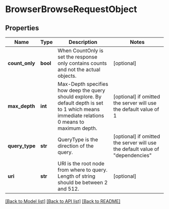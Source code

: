 # BrowserBrowseRequestObject

## Properties
Name | Type | Description | Notes
------------ | ------------- | ------------- | -------------
**count_only** | **bool** | When CountOnly is set the response only contains counts and not the actual objects. | [optional] 
**max_depth** | **int** | Max-Depth specifies how deep the query should explore. By default depth is set to 1 which means immediate relations 0 means to maximum depth. | [optional]  if omitted the server will use the default value of 1
**query_type** | **str** | QueryType is the direction of the query. | [optional]  if omitted the server will use the default value of "dependencies"
**uri** | **str** | URI is the root node from where to query. Length of string should be between 2 and 512. | [optional] 

[[Back to Model list]](../README.md#documentation-for-models) [[Back to API list]](../README.md#documentation-for-api-endpoints) [[Back to README]](../README.md)


